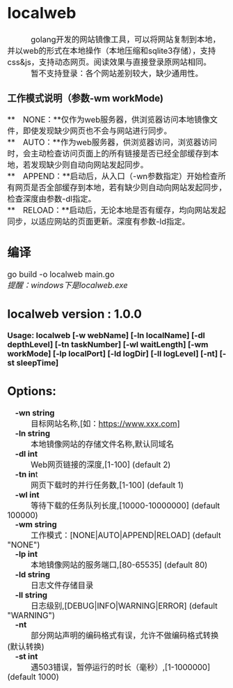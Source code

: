 <font size=4>

# localweb
&emsp;&emsp;&emsp;golang开发的网站镜像工具，可以将网站复制到本地，并以web的形式在本地操作（本地压缩和sqlite3存储），支持css&js，支持动态网页。阅读效果与直接登录原网站相同。   
&emsp;&emsp;&emsp;暂不支持登录：各个网站差别较大，缺少通用性。   
  
### 工作模式说明（参数-wm workMode)   
**&emsp;NONE：**仅作为web服务器，供浏览器访问本地镜像文件，即使发现缺少网页也不会与网站进行同步。   
**&emsp;AUTO：**作为web服务器，供浏览器访问，浏览器访问时，会主动检查访问页面上的所有链接是否已经全部缓存到本地，若发现缺少则自动向网站发起同步。   
**&emsp;APPEND：**启动后，从入口（-wn参数指定）开始检查所有网页是否全部缓存到本地，若有缺少则自动向网站发起同步，检查深度由参数-dl指定。   
**&emsp;RELOAD：**启动后，无论本地是否有缓存，均向网站发起同步，以适应网站的页面更新。深度有参数-ld指定。

   
## 编译
go build -o localweb main.go   
*提醒：windows下是localweb.exe*


## localweb version : 1.0.0
**Usage: localweb [-w webName] [-ln localName] [-dl depthLevel] [-tn taskNumber] [-wl waitLength] [-wm workMode] [-lp localPort] [-ld logDir] [-ll logLevel] [-nt] [-st sleepTime]**

## Options:    
  **&emsp;-wn string**    
        &emsp;&emsp;&emsp;目标网站名称,[如：https://www.xxx.com]    
  **&emsp;-ln string**    
        &emsp;&emsp;&emsp;本地镜像网站的存储文件名称,默认同域名    
  **&emsp;-dl int**    
        &emsp;&emsp;&emsp;Web网页链接的深度,[1-100] (default 2)    
  **&emsp;-tn in**t    
        &emsp;&emsp;&emsp;网页下载时的并行任务数,[1-100] (default 1)    
  **&emsp;-wl int**    
        &emsp;&emsp;&emsp;等待下载的任务队列长度,[10000-10000000] (default 100000)    
  **&emsp;-wm string**    
        &emsp;&emsp;&emsp;工作模式：[NONE|AUTO|APPEND|RELOAD] (default "NONE")    
  **&emsp;-lp int**    
        &emsp;&emsp;&emsp;本地镜像网站的服务端口,[80-65535] (default 80)    
  **&emsp;-ld string**    
        &emsp;&emsp;&emsp;日志文件存储目录    
  **&emsp;-ll string**    
        &emsp;&emsp;&emsp;日志级别,[DEBUG|INFO|WARNING|ERROR] (default "WARNING")    
  **&emsp;-nt**    
        &emsp;&emsp;&emsp;部分网站声明的编码格式有误，允许不做编码格式转换(默认转换)    
  **&emsp;-st int**    
        &emsp;&emsp;&emsp;遇503错误，暂停运行的时长（毫秒）,[1-1000000] (default 1000)    

</font>
